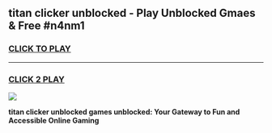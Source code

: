 
## titan clicker unblocked - Play Unblocked Gmaes & Free #n4nm1
<h3>
<a href="https://news.freeplayer.one?title=titan_clicker_unblocked&ref=03M">CLICK TO PLAY</a></h3>
<hr>

<h3>
<a href="https://news.freeplayer.one?title=titan_clicker_unblocked&ref=03M">CLICK 2 PLAY</a>
  
</h3>

<a href="https://news.freeplayer.one?title=titan_clicker_unblocked&ref=03M"><img src="https://clearcache.store/games.png"></a>


**titan clicker unblocked games unblocked: Your Gateway to Fun and Accessible Online Gaming**
